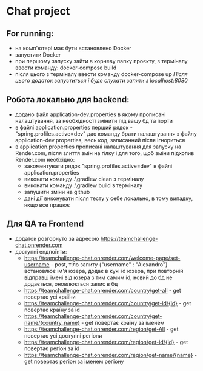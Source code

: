 # Chat project
## For running:
- на комп'ютері має бути встановлено Docker
- запустити Docker
- при першому запуску зайти в корневу папку проєкту, з терміналу ввести команду: docker-compose build
- після цього з терміналу ввести команду docker-compose up
*Після цього додаток запуститься і буде слухати запити з localhost:8080*

## Робота локально для backend:
- додано файл application-dev.properties в якому прописані налаштування, за необхідності змінити під вашу бд та порти
- в файлі application.properties перший рядок - "spring.profiles.active=dev" дає команду брати налаштування з файлу application-dev.properties, весь код, записанний після ігнориться
- в application.properties прописані налаштування для запуску на Render.com, після злиття змін на гілку і для того, щоб зміни підхопив Render.com необхідно:
    - закоментувати рядок "spring.profiles.active=dev" в файлі application.properties
    - виконати команду .\gradlew clean з терміналу
    - виконати команду .\gradlew build з терміналу
    - запушити зміни на github
    - дані дії виконувати після тесту у себе локально, в тому випадку, якщо все працює

## Для QA та Frontend
- додаток розгорнуто за адресою https://teamchallenge-chat.onrender.com
- доступні ендпоїнти:
  - https://teamchallenge-chat.onrender.com/welcome-page/set-username - post, тіло запиту {"username" : "Alexandro"} встановлює ім'я юзера, додає в кукі id юзера, при повторній відправці імені від юзера з тим самим id, новий до бд не додається, оновлюється запис в бд
  - https://teamchallenge-chat.onrender.com/country/get-all - get повертає усі країни
  - https://teamchallenge-chat.onrender.com/country/get-id/{id} - get повертає країну за id
  - https://teamchallenge-chat.onrender.com/country/get-name/{country_name} - get повертає країну за іменем
  - https://teamchallenge-chat.onrender.com/region/get-All - get повертає усі доступні регіони
  - https://teamchallenge-chat.onrender.com/region/get-id/{id} - get повертає регіон за id
  - https://teamchallenge-chat.onrender.com/region/get-name/{name} - get повертає регіон за іменем регіону


